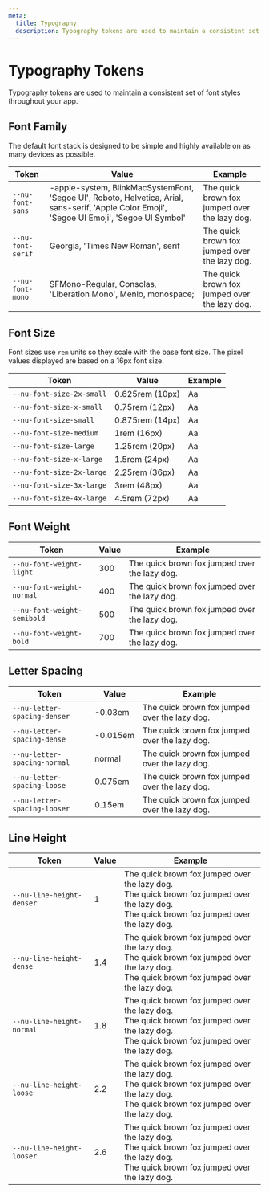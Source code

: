 ```yaml
---
meta:
  title: Typography
  description: Typography tokens are used to maintain a consistent set of font styles throughout your app.
---
```


# Typography Tokens

Typography tokens are used to maintain a consistent set of font styles throughout your app.

## Font Family

The default font stack is designed to be simple and highly available on as many devices as possible.

| Token             | Value                                                                                                                                         | Example                                                                                              |
| ----------------- | --------------------------------------------------------------------------------------------------------------------------------------------- | ---------------------------------------------------------------------------------------------------- |
| `--nu-font-sans`  | -apple-system, BlinkMacSystemFont, 'Segoe UI', Roboto, Helvetica, Arial, sans-serif, 'Apple Color Emoji', 'Segoe UI Emoji', 'Segoe UI Symbol' | <span style="font-family: var(--nu-font-sans)">The quick brown fox jumped over the lazy dog.</span>  |
| `--nu-font-serif` | Georgia, 'Times New Roman', serif                                                                                                             | <span style="font-family: var(--nu-font-serif)">The quick brown fox jumped over the lazy dog.</span> |
| `--nu-font-mono`  | SFMono-Regular, Consolas, 'Liberation Mono', Menlo, monospace;                                                                                | <span style="font-family: var(--nu-font-mono)">The quick brown fox jumped over the lazy dog.</span>  |

## Font Size

Font sizes use `rem` units so they scale with the base font size. The pixel values displayed are based on a 16px font size.

| Token                     | Value           | Example                                                         |
| ------------------------- | --------------- | --------------------------------------------------------------- |
| `--nu-font-size-2x-small` | 0.625rem (10px) | <span style="font-size: var(--nu-font-size-2x-small)">Aa</span> |
| `--nu-font-size-x-small`  | 0.75rem (12px)  | <span style="font-size: var(--nu-font-size-x-small)">Aa</span>  |
| `--nu-font-size-small`    | 0.875rem (14px) | <span style="font-size: var(--nu-font-size-small)">Aa</span>    |
| `--nu-font-size-medium`   | 1rem (16px)     | <span style="font-size: var(--nu-font-size-medium)">Aa</span>   |
| `--nu-font-size-large`    | 1.25rem (20px)  | <span style="font-size: var(--nu-font-size-large)">Aa</span>    |
| `--nu-font-size-x-large`  | 1.5rem (24px)   | <span style="font-size: var(--nu-font-size-x-large)">Aa</span>  |
| `--nu-font-size-2x-large` | 2.25rem (36px)  | <span style="font-size: var(--nu-font-size-2x-large)">Aa</span> |
| `--nu-font-size-3x-large` | 3rem (48px)     | <span style="font-size: var(--nu-font-size-3x-large)">Aa</span> |
| `--nu-font-size-4x-large` | 4.5rem (72px)   | <span style="font-size: var(--nu-font-size-4x-large)">Aa</span> |

## Font Weight

| Token                       | Value | Example                                                                                                         |
| --------------------------- | ----- | --------------------------------------------------------------------------------------------------------------- |
| `--nu-font-weight-light`    | 300   | <span style="font-weight: var(--nu-font-weight-light);">The quick brown fox jumped over the lazy dog.</span>    |
| `--nu-font-weight-normal`   | 400   | <span style="font-weight: var(--nu-font-weight-normal);">The quick brown fox jumped over the lazy dog.</span>   |
| `--nu-font-weight-semibold` | 500   | <span style="font-weight: var(--nu-font-weight-semibold);">The quick brown fox jumped over the lazy dog.</span> |
| `--nu-font-weight-bold`     | 700   | <span style="font-weight: var(--nu-font-weight-bold);">The quick brown fox jumped over the lazy dog.</span>     |

## Letter Spacing

| Token                        | Value    | Example                                                                                                             |
| ---------------------------- | -------- | ------------------------------------------------------------------------------------------------------------------- |
| `--nu-letter-spacing-denser` | -0.03em  | <span style="letter-spacing: var(--nu-letter-spacing-denser);">The quick brown fox jumped over the lazy dog.</span> |
| `--nu-letter-spacing-dense`  | -0.015em | <span style="letter-spacing: var(--nu-letter-spacing-dense);">The quick brown fox jumped over the lazy dog.</span>  |
| `--nu-letter-spacing-normal` | normal   | <span style="letter-spacing: var(--nu-letter-spacing-normal);">The quick brown fox jumped over the lazy dog.</span> |
| `--nu-letter-spacing-loose`  | 0.075em  | <span style="letter-spacing: var(--nu-letter-spacing-loose);">The quick brown fox jumped over the lazy dog.</span>  |
| `--nu-letter-spacing-looser` | 0.15em   | <span style="letter-spacing: var(--nu-letter-spacing-looser);">The quick brown fox jumped over the lazy dog.</span> |

## Line Height

| Token                     | Value | Example                                                                                                                                                                                                       |
| ------------------------- | ----- | ------------------------------------------------------------------------------------------------------------------------------------------------------------------------------------------------------------- |
| `--nu-line-height-denser` | 1     | <div style="line-height: var(--nu-line-height-denser);">The quick brown fox jumped over the lazy dog.<br>The quick brown fox jumped over the lazy dog.<br>The quick brown fox jumped over the lazy dog.</div> |
| `--nu-line-height-dense`  | 1.4   | <div style="line-height: var(--nu-line-height-dense);">The quick brown fox jumped over the lazy dog.<br>The quick brown fox jumped over the lazy dog.<br>The quick brown fox jumped over the lazy dog.</div>  |
| `--nu-line-height-normal` | 1.8   | <div style="line-height: var(--nu-line-height-normal);">The quick brown fox jumped over the lazy dog.<br>The quick brown fox jumped over the lazy dog.<br>The quick brown fox jumped over the lazy dog.</div> |
| `--nu-line-height-loose`  | 2.2   | <div style="line-height: var(--nu-line-height-loose);">The quick brown fox jumped over the lazy dog.<br>The quick brown fox jumped over the lazy dog.<br>The quick brown fox jumped over the lazy dog.</div>  |
| `--nu-line-height-looser` | 2.6   | <div style="line-height: var(--nu-line-height-looser);">The quick brown fox jumped over the lazy dog.<br>The quick brown fox jumped over the lazy dog.<br>The quick brown fox jumped over the lazy dog.</div> |
